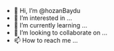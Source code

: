 - 👋 Hi, I’m @hozanBaydu
- 👀 I’m interested in ...
- 🌱 I’m currently learning ...
- 💞️ I’m looking to collaborate on ...
- 📫 How to reach me ...

<!---
hozanBaydu/hozanBaydu is a ✨ special ✨ repository because its `README.md` (this file) appears on your GitHub profile.
You can click the Preview link to take a look at your changes.
--->
